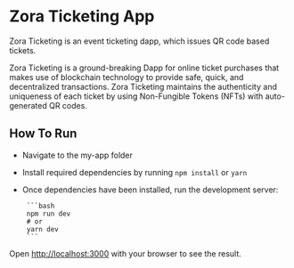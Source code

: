 # Zora Ticketing App

Zora Ticketing is an event ticketing dapp, which issues QR code based tickets.


Zora Ticketing is a ground-breaking Dapp for online ticket purchases that makes use of blockchain technology to provide safe, quick, and decentralized transactions. Zora Ticketing maintains the authenticity and uniqueness of each ticket by using Non-Fungible Tokens (NFTs) with auto-generated QR codes.

## How To Run

 - Navigate to the my-app folder
 - Install required dependencies by running `npm install` or `yarn`
 - Once dependencies have been installed, run the development server:

        ```bash
        npm run dev
        # or
        yarn dev
        ```

Open [http://localhost:3000](http://localhost:3000) with your browser to see the result.